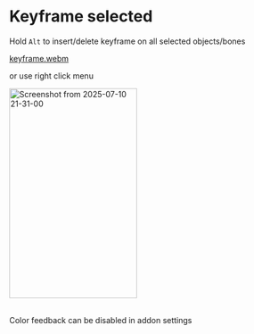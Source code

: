 # Keyframe selected 


Hold ``Alt`` to insert/delete keyframe on all selected objects/bones


[keyframe.webm](https://github.com/user-attachments/assets/6536c15b-d412-41aa-b1e6-f3eb543eac9c)


or use right click menu

<img width="229" height="376" alt="Screenshot from 2025-07-10 21-31-00" src="https://github.com/user-attachments/assets/33558893-7f50-4451-bb07-e9a696bdca68" />

\
Color feedback can be disabled in addon settings
